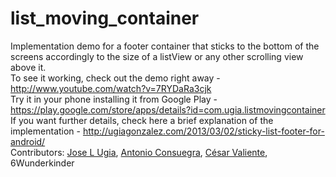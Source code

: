 list_moving_container
=====================

Implementation demo for a footer container that sticks to the bottom of the screens accordingly to the size of a listView or any other scrolling view above it.
<br>To see it working, check out the demo right away - http://www.youtube.com/watch?v=7RYDaRa3cjk
<br>Try it in your phone installing it from Google Play - https://play.google.com/store/apps/details?id=com.ugia.listmovingcontainer
<br>If you want further details, check here a brief explanation of the implementation - http://ugiagonzalez.com/2013/03/02/sticky-list-footer-for-android/
<br>Contributors: <a href='https://github.com/JlUgia'>Jose L Ugia</a>, <a href='https://github.com/aconsuegra'>Antonio Consuegra</a>, <a href='https://github.com/CesarValiente'>César Valiente</a>, 6Wunderkinder
